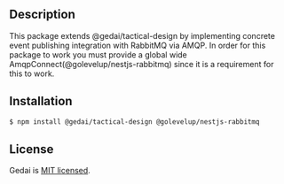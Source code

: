 ## Description

This package extends @gedai/tactical-design by implementing concrete event publishing integration with RabbitMQ via AMQP. In order for this package to work you must provide a global wide AmqpConnect(@golevelup/nestjs-rabbitmq) since it is a requirement for this to work.

## Installation

```bash
$ npm install @gedai/tactical-design @golevelup/nestjs-rabbitmq
```

## License

Gedai is [MIT licensed](LICENSE).
